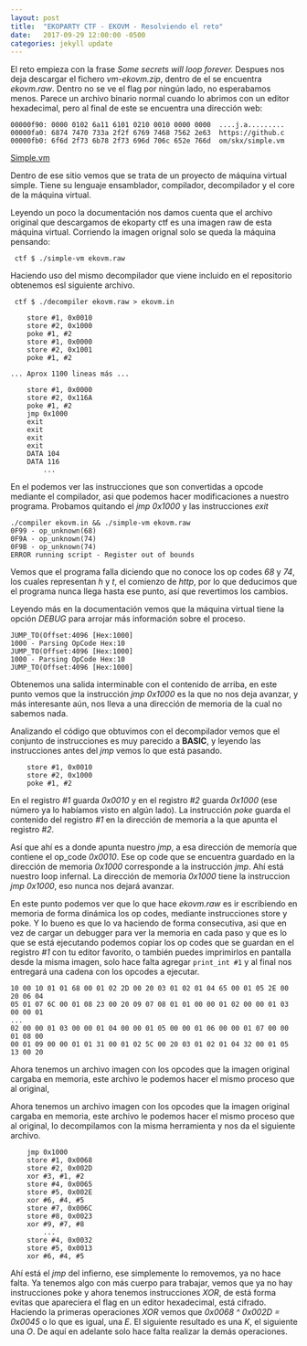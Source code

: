 ```yaml
---
layout: post
title:  "EKOPARTY CTF - EKOVM - Resolviendo el reto"
date:   2017-09-29 12:00:00 -0500
categories: jekyll update
---
```

El reto empieza con la frase _Some secrets will loop forever._ Despues nos deja
descargar el fichero _vm-ekovm.zip_, dentro de el se encuentra _ekovm.raw_.
Dentro no se ve el flag por ningún lado, no esperabamos menos.
Parece un archivo binario normal cuando lo abrimos con un editor hexadecimal,
pero al final de este se encuentra una dirección web:

```hex
00000f90: 0000 0102 6a11 6101 0210 0010 0000 0000  ....j.a.........
00000fa0: 6874 7470 733a 2f2f 6769 7468 7562 2e63  https://github.c
00000fb0: 6f6d 2f73 6b78 2f73 696d 706c 652e 766d  om/skx/simple.vm
```

[Simple.vm][simplevm]

Dentro de ese sitio vemos que se trata de un proyecto de máquina virtual simple.
Tiene su lenguaje ensamblador, compilador, decompilador y el core de la máquina
virtual.

Leyendo un poco la documentación nos damos cuenta que el archivo original que
descargamos de ekoparty ctf es una imagen raw de esta máquina virtual.
Corriendo la imagen orignal solo se queda la máquina pensando:

```
 ctf $ ./simple-vm ekovm.raw
```

Haciendo uso del mismo decompilador que viene incluido en el repositorio
obtenemos esl siguiente archivo.

```
 ctf $ ./decompiler ekovm.raw > ekovm.in
```
```
	store #1, 0x0010
	store #2, 0x1000
	poke #1, #2
	store #1, 0x0000
	store #2, 0x1001
	poke #1, #2

... Aprox 1100 lineas más ...

	store #1, 0x0000
	store #2, 0x116A
	poke #1, #2
	jmp 0x1000
	exit
	exit
	exit
	exit
	DATA 104
	DATA 116
        ...
```

En el podemos ver las instrucciones que son convertidas a opcode mediante el
compilador, asi que podemos hacer modificaciones a nuestro programa. Probamos
quitando el _jmp 0x1000_ y las instrucciones _exit_
```
./compiler ekovm.in && ./simple-vm ekovm.raw
0F99 - op_unknown(68)
0F9A - op_unknown(74)
0F9B - op_unknown(74)
ERROR running script - Register out of bounds
```

Vemos que el programa falla diciendo que no conoce los op codes _68_ y _74_,
los cuales representan _h_ y _t_, el comienzo de _http_, por lo que deducimos
que el programa nunca llega hasta ese punto, así que revertimos los cambios.

Leyendo más en la documentación vemos que la máquina virtual tiene la opción
_DEBUG_ para arrojar más información sobre el proceso.

```
JUMP_TO(Offset:4096 [Hex:1000]
1000 - Parsing OpCode Hex:10
JUMP_TO(Offset:4096 [Hex:1000]
1000 - Parsing OpCode Hex:10
JUMP_TO(Offset:4096 [Hex:1000]
```

Obtenemos una salida interminable con el contenido de arriba, en este punto
vemos que la instrucción _jmp 0x1000_ es la que no nos deja avanzar, y más
interesante aún, nos lleva a una dirección de memoria de la cual no sabemos
nada.

Analizando el código que obtuvimos con el decompilador vemos que el conjunto
de instrucciones es muy parecido a **BASIC**, y leyendo las instrucciones antes
del _jmp_ vemos lo que está pasando.

```
	store #1, 0x0010
	store #2, 0x1000
	poke #1, #2
```

En el registro _#1_ guarda _0x0010_ y en el registro _#2_ guarda _0x1000_ (ese
número ya lo habíamos visto en algún lado). La instrucción _poke_ guarda el
contenido del registro _#1_ en la dirección de memoria a la que apunta el
registro _#2_.

Así que ahí es a donde apunta nuestro _jmp_, a esa dirección de memoría que
contiene el op_code _0x0010_. Ese op code que se encuentra guardado en la
dirección de memoria _0x1000_ corresponde a la instrucción _jmp_. Ahí está
nuestro loop infernal. La dirección de memoria _0x1000_ tiene la instruccion
_jmp 0x1000_, eso nunca nos dejará avanzar.

En este punto podemos ver que lo que hace _ekovm.raw_ es ir escribiendo en
memoria de forma dinámica los op codes, mediante instrucciones store y poke. Y
lo bueno es que lo va haciendo de forma consecutiva, asi que en vez de cargar
un debugger para ver la memoria en cada paso y que es lo que se está ejecutando
podemos copiar los op codes que se guardan en el registro _#1_ con tu editor
favorito, o también puedes imprimirlos en pantalla desde la misma imagen, solo
hace falta agregar `print_int #1` y al final nos entregará una cadena con los
opcodes a ejecutar.

```
10 00 10 01 01 68 00 01 02 2D 00 20 03 01 02 01 04 65 00 01 05 2E 00 20 06 04
05 01 07 6C 00 01 08 23 00 20 09 07 08 01 01 00 00 01 02 00 00 01 03 00 00 01
...
02 00 00 01 03 00 00 01 04 00 00 01 05 00 00 01 06 00 00 01 07 00 00 01 08 00
00 01 09 00 00 01 01 31 00 01 02 5C 00 20 03 01 02 01 04 32 00 01 05 13 00 20
```

Ahora tenemos un archivo imagen con los opcodes que la imagen original
cargaba en memoria, este archivo le podemos hacer el mismo proceso que al
original,

Ahora tenemos un archivo imagen con los opcodes que la imagen original
cargaba en memoria, este archivo le podemos hacer el mismo proceso que al
original, lo decompilamos con la misma herramienta y nos da el siguiente
archivo.

```
	jmp 0x1000
	store #1, 0x0068
	store #2, 0x002D
	xor #3, #1, #2
	store #4, 0x0065
	store #5, 0x002E
	xor #6, #4, #5
	store #7, 0x006C
	store #8, 0x0023
	xor #9, #7, #8
        ...
	store #4, 0x0032
	store #5, 0x0013
	xor #6, #4, #5
```

Ahí está el _jmp_ del infierno, ese simplemente lo removemos, ya no hace falta.
Ya tenemos algo con más cuerpo para trabajar, vemos que ya no hay instrucciones
poke y ahora tenemos instrucciones _XOR_, de está forma evitas que apareciera el
flag en un editor hexadecimal, está cifrado. Haciendo la primeras operaciones
_XOR_ vemos  que _0x0068 ^ 0x002D =  0x0045_ o lo que es igual, una _E_. El
siguiente resultado es una _K_, el siguiente una _O_. De aquí en adelante solo
hace falta realizar la demás operaciones.


[simplevm]: https://github.com/skx/simple.vm
